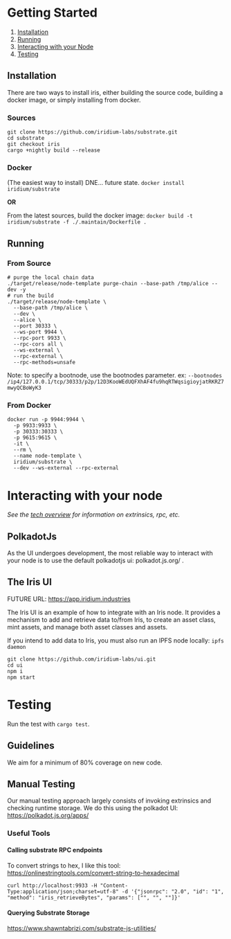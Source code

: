 # Getting Started

1. [Installation](#installation)
2. [Running](#running)
3. [Interacting with your Node](#interacting-with-your-node)
4. [Testing](#testing)

## Installation

There are two ways to install iris, either building the source code, building a docker image, or simply installing from docker.

### Sources
```
git clone https://github.com/iridium-labs/substrate.git
cd substrate
git checkout iris
cargo +nightly build --release
```

### Docker
(The easiest way to install) DNE... future state.
`docker install iridium/substrate`

**OR**

From the latest sources, build the docker image:
`docker build -t iridium/substrate -f ./.maintain/Dockerfile .`



## Running

### From Source
```
# purge the local chain data
./target/release/node-template purge-chain --base-path /tmp/alice --dev -y
# run the build
./target/release/node-template \
  --base-path /tmp/alice \
  --dev \
  --alice \
  --port 30333 \
  --ws-port 9944 \
  --rpc-port 9933 \
  --rpc-cors all \
  --ws-external \
  --rpc-external \
  --rpc-methods=unsafe
```

Note: to specify a bootnode, use the bootnodes parameter. ex: `--bootnodes /ip4/127.0.0.1/tcp/30333/p2p/12D3KooWEdUQFXhAF4fu9hqRTWqsigioyjatRKRZ7mwyQCBoWyK3`

### From Docker
```
docker run -p 9944:9944 \
  -p 9933:9933 \
  -p 30333:30333 \
  -p 9615:9615 \
  -it \
  --rm \
  --name node-template \
  iridium/substrate \
  --dev --ws-external --rpc-external
```

# Interacting with your node
*See the [tech overview](../src/chapter_3.md) for information on extrinsics, rpc, etc.*

## PolkadotJs
As the UI undergoes development, the most reliable way to interact with your node is to use the default polkadotjs ui: polkadot.js.org/ .

## The Iris UI

FUTURE URL: https://app.iridium.industries

The Iris UI is an example of how to integrate with an Iris node. It provides a mechanism to add and retrieve data to/from Iris, to create an asset class, mint assets, and manage both asset classes and assets.

If you intend to add data to Iris, you must also run an IPFS node locally:
`ipfs daemon`

```
git clone https://github.com/iridium-labs/ui.git
cd ui
npm i
npm start
```

# Testing

Run the test with `cargo test`.

## Guidelines
We aim for a minimum of 80% coverage on new code. 

## Manual Testing
Our manual testing approach largely consists of invoking extrinsics and checking runtime storage. We do this using the polkadot UI:
https://polkadot.js.org/apps/

### Useful Tools
#### Calling substrate RPC endpoints

To convert strings to hex, I like this tool:
https://onlinestringtools.com/convert-string-to-hexadecimal

`curl http://localhost:9933 -H "Content-Type:application/json;charset=utf-8" -d '{"jsonrpc": "2.0", "id": "1", "method": "iris_retrieveBytes", "params": ["", "", ""]}'`

#### Querying Substrate Storage
https://www.shawntabrizi.com/substrate-js-utilities/
